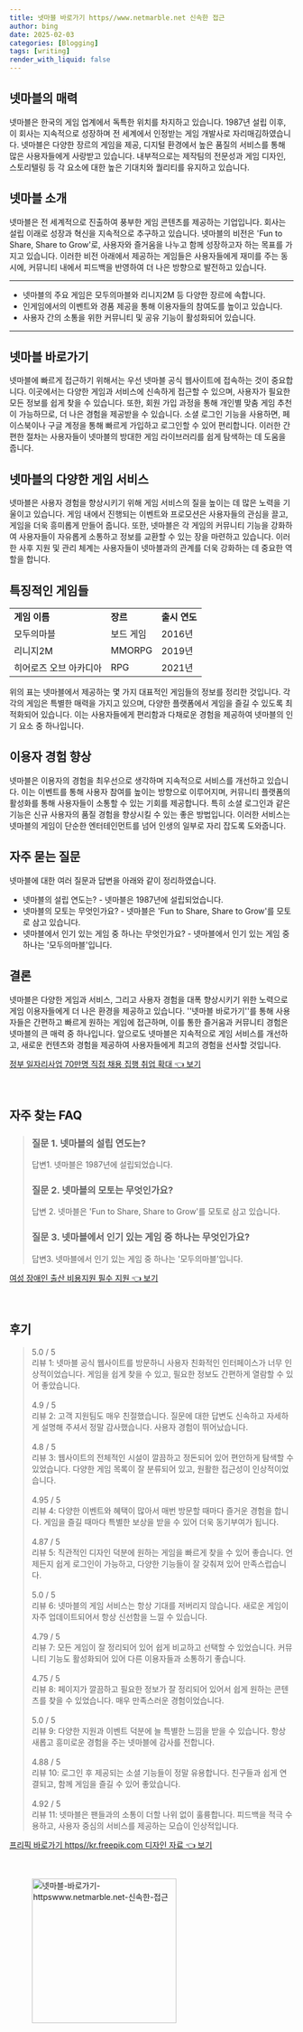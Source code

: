 ```yaml
---
title: 넷마블 바로가기 https//www.netmarble.net 신속한 접근
author: bing
date: 2025-02-03
categories: [Blogging]
tags: [writing]
render_with_liquid: false
---
```



<h2 id='넷마블의 매력'>넷마블의 매력</h2>

<p>넷마블은 한국의 게임 업계에서 독특한 위치를 차지하고 있습니다. 1987년 설립 이후, 이 회사는 지속적으로 성장하며 전 세계에서 인정받는 게임 개발사로 자리매김하였습니다. 넷마블은 다양한 장르의 게임을 제공, 디지털 환경에서 높은 품질의 서비스를 통해 많은 사용자들에게 사랑받고 있습니다. 내부적으로는 제작팀의 전문성과 게임 디자인, 스토리텔링 등 각 요소에 대한 높은 기대치와 퀄리티를 유지하고 있습니다.</p>

<h2 id='넷마블 소개'>넷마블 소개</h2>

<p>넷마블은 전 세계적으로 진출하여 풍부한 게임 콘텐츠를 제공하는 기업입니다. 회사는 설립 이래로 성장과 혁신을 지속적으로 추구하고 있습니다. 넷마블의 비전은 'Fun to Share, Share to Grow'로, 사용자와 즐거움을 나누고 함께 성장하고자 하는 목표를 가지고 있습니다. 이러한 비전 아래에서 제공하는 게임들은 사용자들에게 재미를 주는 동시에, 커뮤니티 내에서 피드백을 반영하여 더 나은 방향으로 발전하고 있습니다.</p>

<hr />

<ul>
    <li>넷마블의 주요 게임은 모두의마블와 리니지2M 등 다양한 장르에 속합니다.</li>
    <li>인게임에서의 이벤트와 경품 제공을 통해 이용자들의 참여도를 높이고 있습니다.</li>
    <li>사용자 간의 소통을 위한 커뮤니티 및 공유 기능이 활성화되어 있습니다.</li>
</ul>

<hr />

<h2 id='넷마블 바로가기'>넷마블 바로가기</h2>

<p>넷마블에 빠르게 접근하기 위해서는 우선 넷마블 공식 웹사이트에 접속하는 것이 중요합니다. 이곳에서는 다양한 게임과 서비스에 신속하게 접근할 수 있으며, 사용자가 필요한 모든 정보를 쉽게 찾을 수 있습니다. 또한, 회원 가입 과정을 통해 개인별 맞춤 게임 추천이 가능하므로, 더 나은 경험을 제공받을 수 있습니다. 소셜 로그인 기능을 사용하면, 페이스북이나 구글 계정을 통해 빠르게 가입하고 로그인할 수 있어 편리합니다. 이러한 간편한 절차는 사용자들이 넷마블의 방대한 게임 라이브러리를 쉽게 탐색하는 데 도움을 줍니다.</p>

<h2 id='넷마블의 다양한 게임 서비스'>넷마블의 다양한 게임 서비스</h2>

<p>넷마블은 사용자 경험을 향상시키기 위해 게임 서비스의 질을 높이는 데 많은 노력을 기울이고 있습니다. 게임 내에서 진행되는 이벤트와 프로모션은 사용자들의 관심을 끌고, 게임을 더욱 흥미롭게 만들어 줍니다. 또한, 넷마블은 각 게임의 커뮤니티 기능을 강화하여 사용자들이 자유롭게 소통하고 정보를 교환할 수 있는 장을 마련하고 있습니다. 이러한 사후 지원 및 관리 체계는 사용자들이 넷마블과의 관계를 더욱 강화하는 데 중요한 역할을 합니다.</p>

<h2 id='특징적인 게임들'>특징적인 게임들</h2>

<table>
    <tr>
        <td><b>게임 이름</b></td>
        <td><b>장르</b></td>
        <td><b>출시 연도</b></td>
    </tr>
    <tr>
        <td>모두의마블</td>
        <td>보드 게임</td>
        <td>2016년</td>
    </tr>
    <tr>
        <td>리니지2M</td>
        <td>MMORPG</td>
        <td>2019년</td>
    </tr>
    <tr>
        <td>히어로즈 오브 아카디아</td>
        <td>RPG</td>
        <td>2021년</td>
    </tr>
</table>

<p>위의 표는 넷마블에서 제공하는 몇 가지 대표적인 게임들의 정보를 정리한 것입니다. 각각의 게임은 특별한 매력을 가지고 있으며, 다양한 플랫폼에서 게임을 즐길 수 있도록 최적화되어 있습니다. 이는 사용자들에게 편리함과 다채로운 경험을 제공하여 넷마블의 인기 요소 중 하나입니다.</p>

<h2 id='이용자 경험 향상'>이용자 경험 향상</h2>

<p>넷마블은 이용자의 경험을 최우선으로 생각하며 지속적으로 서비스를 개선하고 있습니다. 이는 이벤트를 통해 사용자 참여를 높이는 방향으로 이루어지며, 커뮤니티 플랫폼의 활성화를 통해 사용자들이 소통할 수 있는 기회를 제공합니다. 특히 소셜 로그인과 같은 기능은 신규 사용자의 품질 경험을 향상시킬 수 있는 좋은 방법입니다. 이러한 서비스는 넷마블의 게임이 단순한 엔터테인먼트를 넘어 인생의 일부로 자리 잡도록 도와줍니다.</p>

<h2 id='자주 묻는 질문'>자주 묻는 질문</h2>

<p>넷마블에 대한 여러 질문과 답변을 아래와 같이 정리하였습니다.</p>

<ul>
    <li>넷마블의 설립 연도는? - 넷마블은 1987년에 설립되었습니다.</li>
    <li>넷마블의 모토는 무엇인가요? - 넷마블은 'Fun to Share, Share to Grow'를 모토로 삼고 있습니다.</li>
    <li>넷마블에서 인기 있는 게임 중 하나는 무엇인가요? - 넷마블에서 인기 있는 게임 중 하나는 '모두의마블'입니다.</li>
</ul>

<h2 id='결론'>결론</h2>

<p>넷마블은 다양한 게임과 서비스, 그리고 사용자 경험을 대폭 향상시키기 위한 노력으로 게임 이용자들에게 더 나은 환경을 제공하고 있습니다. ''넷마블 바로가기''를 통해 사용자들은 간편하고 빠르게 원하는 게임에 접근하며, 이를 통한 즐거움과 커뮤니티 경험은 넷마블의 큰 매력 중 하나입니다. 앞으로도 넷마블은 지속적으로 게임 서비스를 개선하고, 새로운 컨텐츠와 경험을 제공하여 사용자들에게 최고의 경험을 선사할 것입니다.</p>


<p><a class="click-button" title="정부 일자리사업 70만명 직접 채용 집행 취업 확대" href="https://adkhouse.github.io/posts/%EC%A0%95%EB%B6%80-%EC%9D%BC%EC%9E%90%EB%A6%AC%EC%82%AC%EC%97%85-70%EB%A7%8C%EB%AA%85-%EC%A7%81%EC%A0%91-%EC%B1%84%EC%9A%A9-%EC%A7%91%ED%96%89-%EC%B7%A8%EC%97%85-%ED%99%95%EB%8C%80/" rel="dofollow">정부 일자리사업 70만명 직접 채용 집행 취업 확대 👈 보기</a></p><br>
<h2 id='자주_찾는_FAQ'>자주 찾는 FAQ</h2>
<div itemscope="" itemtype="https://schema.org/FAQPage"> 
<blockquote> 
<div itemscope="" itemprop="mainEntity" itemtype="https://schema.org/Question"> 
<h3 itemprop="name">질문 1. 넷마블의 설립 연도는?</h3> 
<div itemscope="" itemprop="acceptedAnswer" itemtype="https://schema.org/Answer"> 
<span itemprop="text"> 
<p>답변1. 넷마블은 1987년에 설립되었습니다.</p> 
</span> 
</div> 
</div> 
<div itemscope="" itemprop="mainEntity" itemtype="https://schema.org/Question"> 
<h3 itemprop="name">질문 2. 넷마블의 모토는 무엇인가요?</h3> 
<div itemscope="" itemprop="acceptedAnswer" itemtype="https://schema.org/Answer"> 
<span itemprop="text"> 
<p>답변 2. 넷마블은 'Fun to Share, Share to Grow'를 모토로 삼고 있습니다.</p> 
</span> 
</div> 
</div> 
<div itemscope="" itemprop="mainEntity" itemtype="https://schema.org/Question"> 
<h3 itemprop="name">질문 3. 넷마블에서 인기 있는 게임 중 하나는 무엇인가요?</h3> 
<div itemscope="" itemprop="acceptedAnswer" itemtype="https://schema.org/Answer"> 
<span itemprop="text"> 
<p>답변3. 넷마블에서 인기 있는 게임 중 하나는 '모두의마블'입니다.</p> 
</span> 
</div> 
</div> 
</blockquote> 
</div>
<p><a class="click-button" title="여성 장애인 출산 비용지원 필수 지원" href="https://adkhouse.github.io/posts/%EC%97%AC%EC%84%B1-%EC%9E%A5%EC%95%A0%EC%9D%B8-%EC%B6%9C%EC%82%B0-%EB%B9%84%EC%9A%A9%EC%A7%80%EC%9B%90-%ED%95%84%EC%88%98-%EC%A7%80%EC%9B%90/" rel="dofollow">여성 장애인 출산 비용지원 필수 지원 👈 보기</a></p><br>
<h2 id='후기'>후기</h2>
<div itemscope itemtype="https://schema.org/Product">
  <blockquote>
  <div itemprop="review" itemscope itemtype="https://schema.org/Review">
      <div itemprop="reviewRating" itemscope itemtype="https://schema.org/Rating"> <span itemprop="ratingValue">5.0</span> / <span itemprop="bestRating">5</span> </div>
      <span itemprop="reviewBody">리뷰 1: 넷마블 공식 웹사이트를 방문하니 사용자 친화적인 인터페이스가 너무 인상적이었습니다. 게임을 쉽게 찾을 수 있고, 필요한 정보도 간편하게 열람할 수 있어 좋았습니다.</span>
  </div>
  <br>
  <div itemprop="review" itemscope itemtype="https://schema.org/Review">
      <div itemprop="reviewRating" itemscope itemtype="https://schema.org/Rating"> <span itemprop="ratingValue">4.9</span> / <span itemprop="bestRating">5</span> </div>
      <span itemprop="reviewBody">리뷰 2: 고객 지원팀도 매우 친절했습니다. 질문에 대한 답변도 신속하고 자세하게 설명해 주셔서 정말 감사했습니다. 사용자 경험이 뛰어났습니다.</span>
  </div>
  <br>
  <div itemprop="review" itemscope itemtype="https://schema.org/Review">
      <div itemprop="reviewRating" itemscope itemtype="https://schema.org/Rating"> <span itemprop="ratingValue">4.8</span> / <span itemprop="bestRating">5</span> </div>
      <span itemprop="reviewBody">리뷰 3: 웹사이트의 전체적인 시설이 깔끔하고 정돈되어 있어 편안하게 탐색할 수 있었습니다. 다양한 게임 목록이 잘 분류되어 있고, 원활한 접근성이 인상적이었습니다.</span>
  </div>
  <br>
  <div itemprop="review" itemscope itemtype="https://schema.org/Review">
      <div itemprop="reviewRating" itemscope itemtype="https://schema.org/Rating"> <span itemprop="ratingValue">4.95</span> / <span itemprop="bestRating">5</span> </div>
      <span itemprop="reviewBody">리뷰 4: 다양한 이벤트와 혜택이 많아서 매번 방문할 때마다 즐거운 경험을 합니다. 게임을 즐길 때마다 특별한 보상을 받을 수 있어 더욱 동기부여가 됩니다.</span>
  </div>
  <br>
  <div itemprop="review" itemscope itemtype="https://schema.org/Review">
      <div itemprop="reviewRating" itemscope itemtype="https://schema.org/Rating"> <span itemprop="ratingValue">4.87</span> / <span itemprop="bestRating">5</span> </div>
      <span itemprop="reviewBody">리뷰 5: 직관적인 디자인 덕분에 원하는 게임을 빠르게 찾을 수 있어 좋습니다. 언제든지 쉽게 로그인이 가능하고, 다양한 기능들이 잘 갖춰져 있어 만족스럽습니다.</span>
  </div>
  <br>
  <div itemprop="review" itemscope itemtype="https://schema.org/Review">
      <div itemprop="reviewRating" itemscope itemtype="https://schema.org/Rating"> <span itemprop="ratingValue">5.0</span> / <span itemprop="bestRating">5</span> </div>
      <span itemprop="reviewBody">리뷰 6: 넷마블의 게임 서비스는 항상 기대를 저버리지 않습니다. 새로운 게임이 자주 업데이트되어서 항상 신선함을 느낄 수 있습니다.</span>
  </div>
  <br>
  <div itemprop="review" itemscope itemtype="https://schema.org/Review">
      <div itemprop="reviewRating" itemscope itemtype="https://schema.org/Rating"> <span itemprop="ratingValue">4.79</span> / <span itemprop="bestRating">5</span> </div>
      <span itemprop="reviewBody">리뷰 7: 모든 게임이 잘 정리되어 있어 쉽게 비교하고 선택할 수 있었습니다. 커뮤니티 기능도 활성화되어 있어 다른 이용자들과 소통하기 좋습니다.</span>
  </div>
  <br>
  <div itemprop="review" itemscope itemtype="https://schema.org/Review">
      <div itemprop="reviewRating" itemscope itemtype="https://schema.org/Rating"> <span itemprop="ratingValue">4.75</span> / <span itemprop="bestRating">5</span> </div>
      <span itemprop="reviewBody">리뷰 8: 페이지가 깔끔하고 필요한 정보가 잘 정리되어 있어서 쉽게 원하는 콘텐츠를 찾을 수 있었습니다. 매우 만족스러운 경험이었습니다.</span>
  </div>
  <br>
  <div itemprop="review" itemscope itemtype="https://schema.org/Review">
      <div itemprop="reviewRating" itemscope itemtype="https://schema.org/Rating"> <span itemprop="ratingValue">5.0</span> / <span itemprop="bestRating">5</span> </div>
      <span itemprop="reviewBody">리뷰 9: 다양한 지원과 이벤트 덕분에 늘 특별한 느낌을 받을 수 있습니다. 항상 새롭고 흥미로운 경험을 주는 넷마블에 감사를 전합니다.</span>
  </div>
  <br>
  <div itemprop="review" itemscope itemtype="https://schema.org/Review">
      <div itemprop="reviewRating" itemscope itemtype="https://schema.org/Rating"> <span itemprop="ratingValue">4.88</span> / <span itemprop="bestRating">5</span> </div>
      <span itemprop="reviewBody">리뷰 10: 로그인 후 제공되는 소셜 기능들이 정말 유용합니다. 친구들과 쉽게 연결되고, 함께 게임을 즐길 수 있어 좋았습니다.</span>
  </div>
  <br>
  <div itemprop="review" itemscope itemtype="https://schema.org/Review">
      <div itemprop="reviewRating" itemscope itemtype="https://schema.org/Rating"> <span itemprop="ratingValue">4.92</span> / <span itemprop="bestRating">5</span> </div>
      <span itemprop="reviewBody">리뷰 11: 넷마블은 팬들과의 소통이 더할 나위 없이 훌륭합니다. 피드백을 적극 수용하고, 사용자 중심의 서비스를 제공하는 모습이 인상적입니다.</span>
  </div>
  </blockquote>
</div>
<p><a class="click-button" title="프리픽 바로가기 https//kr.freepik.com 디자인 자료" href="https://adkhouse.github.io/posts/%ED%94%84%EB%A6%AC%ED%94%BD-%EB%B0%94%EB%A1%9C%EA%B0%80%EA%B8%B0-httpskr.freepik.com-%EB%94%94%EC%9E%90%EC%9D%B8-%EC%9E%90%EB%A3%8C/" rel="dofollow">프리픽 바로가기 https//kr.freepik.com 디자인 자료 👈 보기</a></p><br>
<figure class="image"><img src="https://adkhouse.github.io/assets/img/thumbnail/넷마블-바로가기-httpswww.netmarble.net-신속한-접근.webp" alt="넷마블-바로가기-httpswww.netmarble.net-신속한-접근" width="256" height="256"></figure>